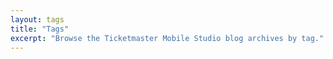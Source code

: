 ```yaml
---
layout: tags
title: "Tags"
excerpt: "Browse the Ticketmaster Mobile Studio blog archives by tag."
---
```

